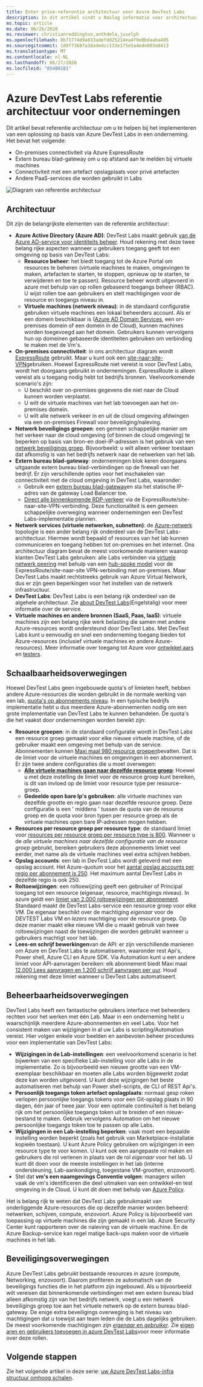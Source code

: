 ```yaml
---
title: Enter prise-referentie architectuur voor Azure DevTest Labs
description: In dit artikel vindt u Naslag informatie voor architectuur voor Azure DevTest Labs in een onderneming.
ms.topic: article
ms.date: 06/26/2020
ms.reviewer: christianreddington,anthdela,juselph
ms.openlocfilehash: 8b71774d9a833adefdd25214ea4f0e8bdaaba485
ms.sourcegitcommit: 1d9f7368fa3dadedcc133e175e5a4ede003a8413
ms.translationtype: MT
ms.contentlocale: nl-NL
ms.lasthandoff: 06/27/2020
ms.locfileid: "85480181"
---
```

# <a name="azure-devtest-labs-reference-architecture-for-enterprises"></a>Azure DevTest Labs referentie architectuur voor ondernemingen
Dit artikel bevat referentie architectuur om u te helpen bij het implementeren van een oplossing op basis van Azure DevTest Labs in een onderneming. Het bevat het volgende:
- On-premises connectiviteit via Azure ExpressRoute
- Extern bureau blad-gateway om u op afstand aan te melden bij virtuele machines
- Connectiviteit met een artefact opslagplaats voor privé artefacten
- Andere PaaS-services die worden gebruikt in Labs

![Diagram van referentie architectuur](./media/devtest-lab-reference-architecture/reference-architecture.png)

## <a name="architecture"></a>Architectuur
Dit zijn de belangrijkste elementen van de referentie architectuur:

- **Azure Active Directory (Azure AD)**: DevTest Labs maakt gebruik [van de Azure AD-service voor identiteits beheer](../active-directory/fundamentals/active-directory-whatis.md). Houd rekening met deze twee belang rijke aspecten wanneer u gebruikers toegang geeft tot een omgeving op basis van DevTest Labs:
    - **Resource beheer**: het biedt toegang tot de Azure Portal om resources te beheren (virtuele machines te maken, omgevingen te maken, artefacten te starten, te stoppen, opnieuw op te starten, te verwijderen en toe te passen). Resource beheer wordt uitgevoerd in azure met behulp van op rollen gebaseerd toegangs beheer (RBAC). U wijst rollen toe aan gebruikers en stelt machtigingen voor de resource en toegangs niveau in.
    - **Virtuele machines (netwerk niveau)**: in de standaard configuratie gebruiken virtuele machines een lokaal beheerders account. Als er een domein beschikbaar is ([Azure AD Domain Services](../active-directory-domain-services/overview.md), een on-premises domein of een domein in de Cloud), kunnen machines worden toegevoegd aan het domein. Gebruikers kunnen vervolgens hun op domeinen gebaseerde identiteiten gebruiken om verbinding te maken met de Vm's.
- **On-premises connectiviteit**: in ons architectuur diagram wordt [ExpressRoute](../expressroute/expressroute-introduction.md) gebruikt. Maar u kunt ook een [site-naar-site-VPN](../vpn-gateway/vpn-gateway-about-vpn-gateway-settings.md)gebruiken. Hoewel ExpressRoute niet vereist is voor DevTest Labs, wordt het doorgaans gebruikt in ondernemingen. ExpressRoute is alleen vereist als u toegang nodig hebt tot bedrijfs bronnen. Veelvoorkomende scenario's zijn:
    - U beschikt over on-premises gegevens die niet naar de Cloud kunnen worden verplaatst.
    - U wilt de virtuele machines van het lab toevoegen aan het on-premises domein.
    - U wilt alle netwerk verkeer in en uit de cloud omgeving afdwingen via een on-premises Firewall voor beveiliging/naleving.
- **Netwerk beveiligings groepen**: een gemeen schappelijke manier om het verkeer naar de cloud omgeving (of binnen de cloud omgeving) te beperken op basis van bron-en doel-IP-adressen is het gebruik van een [netwerk beveiligings groep](../virtual-network/security-overview.md). Bijvoorbeeld: u wilt alleen verkeer toestaan dat afkomstig is van het bedrijfs netwerk naar de netwerken van het lab.
- **Extern bureau blad-gateway**: ondernemingen blok keren doorgaans uitgaande extern bureau blad-verbindingen op de firewall van het bedrijf. Er zijn verschillende opties voor het inschakelen van connectiviteit met de cloud omgeving in DevTest Labs, waaronder:
  - Gebruik een [extern bureau blad-gateway](/windows-server/remote/remote-desktop-services/desktop-hosting-logical-architecture)en sta het statische IP-adres van de gateway Load Balancer toe.
  - [Direct alle binnenkomende RDP-verkeer](../vpn-gateway/vpn-gateway-forced-tunneling-rm.md) via de ExpressRoute/site-naar-site-VPN-verbinding. Deze functionaliteit is een gemeen schappelijke overweging wanneer ondernemingen een DevTest Labs-implementatie plannen.
- **Netwerk services (virtuele netwerken, subnetten)**: de [Azure-netwerk](../networking/networking-overview.md) topologie is een ander belang rijk onderdeel van de DevTest Labs-architectuur. Hiermee wordt bepaald of resources van het lab kunnen communiceren en toegang hebben tot on-premises en het internet. Ons architectuur diagram bevat de meest voorkomende manieren waarop klanten DevTest Labs gebruiken: alle Labs verbinden via [virtuele netwerk peering](../virtual-network/virtual-network-peering-overview.md) met behulp van een [hub-spoke model](/azure/architecture/reference-architectures/hybrid-networking/hub-spoke) voor de ExpressRoute/site-naar-site VPN-verbinding met on-premises. Maar DevTest Labs maakt rechtstreeks gebruik van Azure Virtual Network, dus er zijn geen beperkingen voor het instellen van de netwerk infrastructuur.
- **DevTest Labs**: DevTest Labs is een belang rijk onderdeel van de algehele architectuur. Zie [about DevTest Labs](devtest-lab-overview.md)(Engelstalig) voor meer informatie over de service.
- **Virtuele machines en andere bronnen (SaaS, Paas, IaaS)**: virtuele machines zijn een belang rijke werk belasting die samen met andere Azure-resources wordt ondersteund door DevTest Labs. Met DevTest Labs kunt u eenvoudig en snel een onderneming toegang bieden tot Azure-resources (inclusief virtuele machines en andere Azure-resources). Meer informatie over toegang tot Azure voor [ontwikkel aars](devtest-lab-developer-lab.md) en [testers](devtest-lab-test-env.md).

## <a name="scalability-considerations"></a>Schaalbaarheidsoverwegingen
Hoewel DevTest Labs geen ingebouwde quota's of limieten heeft, hebben andere Azure-resources die worden gebruikt in de normale werking van een lab, [quota's op abonnements niveau](../azure-resource-manager/management/azure-subscription-service-limits.md). In een typische bedrijfs implementatie hebt u dus meerdere Azure-abonnementen nodig om een grote implementatie van DevTest Labs te kunnen behandelen. De quota's die het vaakst door ondernemingen worden bereikt zijn:

- **Resource groepen**: in de standaard configuratie wordt in DevTest Labs een resource groep gemaakt voor elke nieuwe virtuele machine, of de gebruiker maakt een omgeving met behulp van de service. Abonnementen kunnen [Maxi maal 980 resource groepen](../azure-resource-manager/management/azure-subscription-service-limits.md#subscription-limits)bevatten. Dat is de limiet voor de virtuele machines en omgevingen in een abonnement. Er zijn twee andere configuraties die u moet overwegen:
    - **[Alle virtuele machines gaan naar dezelfde resource groep](resource-group-control.md)**: Hoewel u met deze instelling de limiet voor de resource groep kunt bereiken, is dit van invloed op de limiet voor resource type per resource-groep.
    - **Gedeelde open bare Ip's gebruiken**: alle virtuele machines van dezelfde grootte en regio gaan naar dezelfde resource groep. Deze configuratie is een ' middens ' tussen de quota van de resource groep en de quota voor bron typen per resource groep als de virtuele machines open bare IP-adressen mogen hebben.
- **Resources per resource groep per resource type**: de standaard limiet voor [resources per resource groep per resource type is 800](../azure-resource-manager/management/azure-subscription-service-limits.md#resource-group-limits).  Wanneer u de *alle virtuele machines naar dezelfde configuratie van de resource groep* gebruikt, bereiken gebruikers deze abonnements limiet veel eerder, met name als de virtuele machines veel extra schijven hebben.
- **Opslag accounts**: een lab in DevTest Labs wordt geleverd met een opslag account. Het Azure-quotum voor het [aantal opslag accounts per regio per abonnement is 250](../azure-resource-manager/management/azure-subscription-service-limits.md#storage-limits). Het maximum aantal DevTest Labs in dezelfde regio is ook 250.
- **Roltoewijzingen**: een roltoewijzing geeft een gebruiker of Principal toegang tot een resource (eigenaar, resource, machtigings niveau). In azure geldt een [limiet van 2.000 roltoewijzingen per abonnement](../azure-resource-manager/management/azure-subscription-service-limits.md#role-based-access-control-limits). Standaard maakt de DevTest Labs-service een resource groep voor elke VM. De eigenaar beschikt over de machtiging *eigenaar* voor de DEVTEST Labs VM en *lezers* machtiging voor de resource groep. Op deze manier maakt elke nieuwe VM die u maakt gebruik van twee roltoewijzingen naast de toewijzingen die worden gebruikt wanneer u gebruikers machtigt voor het lab.
- **Lees-en schrijf bewerkingen**van de API: er zijn verschillende manieren om Azure en DevTest Labs te automatiseren, waaronder rest Api's, Power shell, Azure CLI en Azure SDK. Via Automation kunt u een andere limiet voor API-aanvragen bereiken: elk abonnement biedt Maxi maal [12.000 Lees aanvragen en 1.200 schrijf aanvragen per uur](../azure-resource-manager/management/request-limits-and-throttling.md). Houd rekening met deze limiet wanneer u DevTest Labs automatiseert.

## <a name="manageability-considerations"></a>Beheerbaarheidsoverwegingen
DevTest Labs heeft een fantastische gebruikers interface met beheerders rechten voor het werken met één Lab. Maar in een onderneming hebt u waarschijnlijk meerdere Azure-abonnementen en veel Labs. Voor het consistent maken van wijzigingen in al uw Labs is scripting/Automation vereist. Hier volgen enkele voor beelden en aanbevolen beheer procedures voor een implementatie van DevTest Labs:

- **Wijzigingen in de Lab-instellingen**: een veelvoorkomend scenario is het bijwerken van een specifieke Lab-instelling voor alle Labs in de implementatie. Zo is bijvoorbeeld een nieuwe grootte van een VM-exemplaar beschikbaar en moeten alle Labs worden bijgewerkt zodat deze kan worden uitgevoerd. U kunt deze wijzigingen het beste automatiseren met behulp van Power shell-scripts, de CLI of REST Api's.  
- **Persoonlijk toegangs token artefact opslagplaats**: normaal gesp roken verlopen persoonlijke toegangs tokens voor een Git-opslag plaats in 90 dagen, één jaar of twee jaar. Voor een optimale continuïteit is het belang rijk om het persoonlijke toegangs token uit te breiden of een nieuw-bestand te maken. Gebruik vervolgens Automation om het nieuwe persoonlijke toegangs token toe te passen op alle Labs.
- **Wijzigingen in een Lab-instelling beperken**: vaak moet een bepaalde instelling worden beperkt (zoals het gebruik van Marketplace-installatie kopieën toestaan). U kunt Azure Policy gebruiken om wijzigingen in een resource type te voor komen. U kunt ook een aangepaste rol maken en gebruikers die rol verlenen in plaats van de rol *eigenaar* voor het lab. U kunt dit doen voor de meeste instellingen in het lab (interne ondersteuning, Lab-aankondiging, toegestane VM-grootten, enzovoort).
- Stel dat **vm's een naamgevings Conventie volgen**: managers willen vaak de vm's identificeren die deel uitmaken van een ontwikkel-en test omgeving in de Cloud. U kunt dit doen met behulp van [Azure Policy](https://github.com/Azure/azure-policy/tree/master/samples/TextPatterns/allow-multiple-name-patterns).

Het is belang rijk te weten dat DevTest Labs gebruikmaakt van onderliggende Azure-resources die op dezelfde manier worden beheerd: netwerken, schijven, compute, enzovoort. Azure Policy is bijvoorbeeld van toepassing op virtuele machines die zijn gemaakt in een lab. Azure Security Center kunt rapporteren over de naleving van de virtuele machine. En de Azure Backup-service kan regel matige back-ups maken voor de virtuele machines in het lab.

## <a name="security-considerations"></a>Beveiligingsoverwegingen
Azure DevTest Labs gebruikt bestaande resources in azure (compute, Networking, enzovoort). Daarom profiteren ze automatisch van de beveiligings functies die in het platform zijn ingebouwd. Als u bijvoorbeeld wilt vereisen dat binnenkomende verbindingen met een extern bureau blad alleen afkomstig zijn van het bedrijfs netwerk, voegt u een netwerk beveiligings groep toe aan het virtuele netwerk op de extern bureau blad-gateway. De enige extra beveiligings overweging is het niveau van machtigingen dat u toewijst aan team leden die de Labs dagelijks gebruiken. De meest voorkomende machtigingen zijn [ *eigenaar* en *gebruiker*](devtest-lab-add-devtest-user.md). Zie [eigen aren en gebruikers toevoegen in azure DevTest Labs](devtest-lab-add-devtest-user.md)voor meer informatie over deze rollen.

## <a name="next-steps"></a>Volgende stappen
Zie het volgende artikel in deze serie: [uw Azure DevTest Labs-infra structuur omhoog schalen](devtest-lab-guidance-scale.md).
